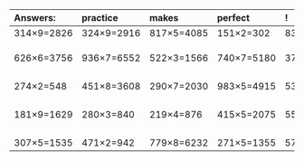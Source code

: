 | Answers: | practice | makes | perfect | ! |
| :--- | :--- | :--- | :--- | :--- |
| 314×9=2826 | 324×9=2916 | 817×5=4085 | 151×2=302 | 838×7=5866 | 
|   |   |   |   |   | 
|   |   |   |   |   | 
|   |   |   |   |   | 
| 626×6=3756 | 936×7=6552 | 522×3=1566 | 740×7=5180 | 379×9=3411 | 
|   |   |   |   |   | 
|   |   |   |   |   | 
|   |   |   |   |   | 
|   |   |   |   |   | 
| 274×2=548 | 451×8=3608 | 290×7=2030 | 983×5=4915 | 530×2=1060 | 
|   |   |   |   |   | 
|   |   |   |   |   | 
|   |   |   |   |   | 
|   |   |   |   |   | 
| 181×9=1629 | 280×3=840 | 219×4=876 | 415×5=2075 | 553×4=2212 | 
|   |   |   |   |   | 
|   |   |   |   |   | 
|   |   |   |   |   | 
|   |   |   |   |   | 
| 307×5=1535 | 471×2=942 | 779×8=6232 | 271×5=1355 | 578×5=2890 | 
